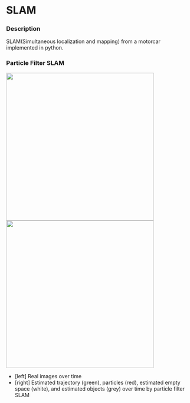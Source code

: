 # SLAM

### Description
SLAM(Simultaneous localization and mapping) from a motorcar implemented in python.

### Particle Filter SLAM

<img src="https://user-images.githubusercontent.com/15256774/111953680-4ce69800-8b2a-11eb-8da5-4f143843cd8f.gif" width="400" height="400"/><img src="https://user-images.githubusercontent.com/15256774/111953981-bff00e80-8b2a-11eb-8935-2e2b1d1d62e6.gif" width="400" height="400"/>

- \[left\] Real images over time
- \[right\] Estimated trajectory (green), particles (red), estimated empty space (white), and estimated objects (grey) over time by particle filter SLAM
